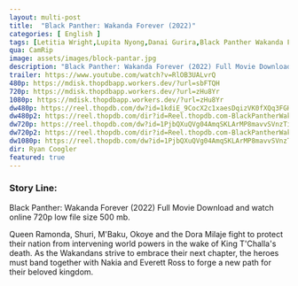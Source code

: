 ```yaml
---
layout: multi-post
title:  "Black Panther: Wakanda Forever (2022)"
categories: [ English ]
tags: [Letitia Wright,Lupita Nyong,Danai Gurira,Black Panther Wakanda Forever full movie download]
qua: CamRip
image: assets/images/block-pantar.jpg
description: "Black Panther: Wakanda Forever (2022) Full Movie Download and watch online 720p low file size 500 mb."
trailer: https://www.youtube.com/watch?v=RlOB3UALvrQ
480p: https://mdisk.thopdbapp.workers.dev/?url=sbFTQH
720p: https://mdisk.thopdbapp.workers.dev/?url=zHu8Yr
1080p: https://mdisk.thopdbapp.workers.dev/?url=zHu8Yr
dw480p: https://reel.thopdb.com/dw?id=1kdiE_9CocX2c1xaesDqizVK0fXQq3FGH
dw480p2: https://reel.thopdb.com/dir?id=Reel.thopdb.com-BlackPantherWakandaForever%20(2022)%20English%20CAM-Rip%20-%20x264%20-%20MP3%20-%20400MB.mkv
dw720p: https://reel.thopdb.com/dw?id=1PjbQXuQVg04AmqSKLArMP8mavvSVnzTi
dw720p2: https://reel.thopdb.com/dir?id=Reel.thopdb.com-BlackPantherWakandaForever%20(2022)%20English%20CAM-Rip%20-%20720p%20-%20x264%20-%20AAC%20-%201GB.mkv
dw1080p: https://reel.thopdb.com/dw?id=1PjbQXuQVg04AmqSKLArMP8mavvSVnzTi
dir: Ryan Coogler
featured: true
---
```


### Story Line:
Black Panther: Wakanda Forever (2022) Full Movie Download and watch online 720p low file size 500 mb.

Queen Ramonda, Shuri, M'Baku, Okoye and the Dora Milaje fight to protect their nation from intervening world powers in the wake of King T'Challa's death. As the Wakandans strive to embrace their next chapter, the heroes must band together with Nakia and Everett Ross to forge a new path for their beloved kingdom.





